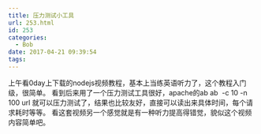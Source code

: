 ```yaml
---
title: 压力测试小工具
url: 253.html
id: 253
categories:
  - Bob
date: 2017-04-21 09:39:54
tags:
---
```


上午看0day上下载的nodejs视频教程，基本上当练英语听力了，这个教程入门级，很简单。 看到后来用了一个压力测试工具很好，apache的ab ab  -c 10 -n 100 url 就可以压力测试了，结果也比较友好，直接可以读出来具体时间，每个请求耗时等等。 看这套视频另一个感觉就是有一种听力提高得错觉，貌似这个视频内容简单吧。